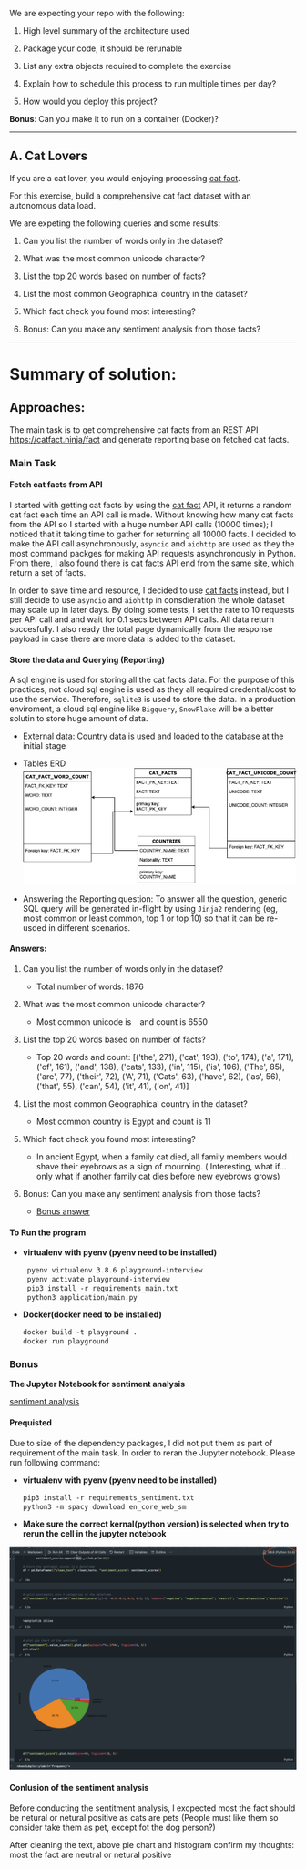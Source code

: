 We are expecting your repo with the following:

1. High level summary of the architecture used

2. Package your code, it should be rerunable

3. List any extra objects required to complete the exercise

4. Explain how to schedule this process to run multiple times per day?

5. How would you deploy this project?

**Bonus**: Can you make it to run on a container (Docker)? 

---
## A. Cat Lovers

If you are a cat lover, you would enjoying processing [cat fact](https://catfact.ninja/fact).

For this exercise, build a comprehensive cat fact dataset with an autonomous data load.

We are expeting the following queries and some results:

1. Can you list the number of words only in the dataset?

2. What was the most common unicode character?

3. List the top 20 words based on number of facts?

4. List the most common Geographical country in the dataset?

5. Which fact check you found most interesting?

6. Bonus: Can you make any sentiment analysis from those facts?

---

# Summary of solution:

## Approaches:
The main task is to get comprehensive cat facts from an REST API https://catfact.ninja/fact and generate reporting base on fetched cat facts. 
### Main Task
#### Fetch cat facts from API

I started with getting cat facts by using the [cat fact](https://catfact.ninja/fact) API, it returns a random cat fact each time an API call is made. Without knowing how many cat facts from the API so I started with a huge number API calls (10000 times); I noticed that it taking time to gather for returning all 10000 facts. I decided to make the API call asynchronously, `asyncio` and `aiohttp` are used as they the most command packges for making API requests asynchronously in Python. From there, I also found there is [cat facts](https://catfact.ninja/facts) API end from the same site, which return a set of facts.

In order to save time and resource, I decided to use [cat facts](https://catfact.ninja/facts) instead, but I still decide to use `asyncio` and `aiohttp` in consdieration the whole dataset may scale up in later days. By doing some tests, I set the rate to 10 requests per API call and and wait for 0.1 secs between API calls. All data return succesfully. I also ready the total page dynamically from the response payload in case there are more data is added to the dataset.

#### Store the data and Querying (Reporting)

A sql engine is used for storing all the cat facts data. For the purpose of this practices, not cloud sql engine is used as they all required credential/cost to use the service. Therefore, `sqlite3` is used to store the data. In a production enviroment, a cloud sql engine like `Bigquery`, `SnowFlake` will be a better solutin to store huge amount of data.

- External data: [Country data](https://raw.githubusercontent.com/Dinuks/country-nationality-list/master/countries.csv) is used and loaded to the database at the initial stage

- Tables ERD
![](table.png "ERD")

- Answering the Reporting question: To answer all the question, generic SQL query will be generated in-flight by using `Jinja2` rendering (eg, most common or least common, top 1 or top 10) so that it can be re-usded in different scenarios.

#### Answers:

1. Can you list the number of words only in the dataset?
	- Total number of words: 1876
2. What was the most common unicode character?	
 	- Most common unicode is ` ` and count is 6550
3. List the top 20 words based on number of facts?
	- Top 20 words and count: [('the', 271), ('cat', 193), ('to', 174), ('a', 171), ('of', 161), ('and', 138), ('cats', 133), ('in', 115), ('is', 106), ('The', 85), ('are', 77), ('their', 72), ('A', 71), ('Cats', 63), ('have', 62), ('as', 56), ('that', 55), ('can', 54), ('it', 41), ('on', 41)]
4. List the most common Geographical country in the dataset?
 	- Most common country is Egypt and count is 11
5. Which fact check you found most interesting?
	- In ancient Egypt, when a family cat died, all family members would shave their eyebrows as a sign of mourning. ( Interesting, what if... only what if  another family cat dies before new eyebrows grows)

6. Bonus: Can you make any sentiment analysis from those facts?
	- [Bonus answer](#bonus)

#### To Run the program
- **virtualenv with pyenv (pyenv need to be installed)** 

	``` 
	 pyenv virtualenv 3.8.6 playground-interview
	 pyenv activate playground-interview 
	 pip3 install -r requirements_main.txt
	 python3 application/main.py
	```
- **Docker(docker need to be installed)** 
	```
	docker build -t playground .
	docker run playground
	```

### Bonus
**The Jupyter Notebook for sentiment analysis**

[sentiment analysis](https://github.com/siwangs/dataengineer-interview-test/blob/main/application/cat_fact_sentiment_analysis.ipynb)
#### Prequisted

Due to size of the dependency packages, I did not put them as part of requirement of the main task. In order to reran the Jupyter notebook. Please run following command:

- **virtualenv with pyenv (pyenv need to be installed)** 
	```
	pip3 install -r requirements_sentiment.txt
	python3 -m spacy download en_core_web_sm
	```
- **Make sure the correct kernal(python version) is selected when try to rerun the cell in the jupyter notebook**

![](screen.png "ERD")


#### Conlusion of the sentiment analysis
Before conducting the sentitment analysis, I excpected most the fact should be netural or netural positive as cats are pets (People must like them so consider take them as pet, except fot the dog person?)

After cleaning the text, above pie chart and histogram confirm my thoughts: most the fact are neutral or netural positive